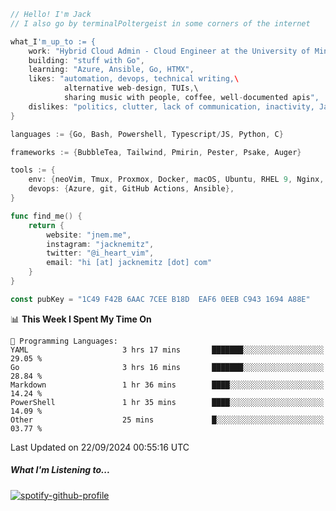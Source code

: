 ```go
// Hello! I'm Jack
// I also go by terminalPoltergeist in some corners of the internet

what_I'm_up_to := {
    work: "Hybrid Cloud Admin - Cloud Engineer at the University of Minnesota",
    building: "stuff with Go",
    learning: "Azure, Ansible, Go, HTMX",
    likes: "automation, devops, technical writing,\
            alternative web-design, TUIs,\
            sharing music with people, coffee, well-documented apis",
    dislikes: "politics, clutter, lack of communication, inactivity, Java",
}

languages := {Go, Bash, Powershell, Typescript/JS, Python, C}

frameworks := {BubbleTea, Tailwind, Pmirin, Pester, Psake, Auger}

tools := {
    env: {neoVim, Tmux, Proxmox, Docker, macOS, Ubuntu, RHEL 9, Nginx, DigitalOcean, Cloudflare},
    devops: {Azure, git, GitHub Actions, Ansible},
}

func find_me() {
    return {
        website: "jnem.me",
        instagram: "jacknemitz",
        twitter: "@i_heart_vim",
        email: "hi [at] jacknemitz [dot] com"
    }
}

const pubKey = "1C49 F42B 6AAC 7CEE B18D  EAF6 0EEB C943 1694 A88E"
```

<!--START_SECTION:waka-->
📊 **This Week I Spent My Time On** 

```text
💬 Programming Languages: 
YAML                     3 hrs 17 mins       ███████░░░░░░░░░░░░░░░░░░   29.05 % 
Go                       3 hrs 16 mins       ███████░░░░░░░░░░░░░░░░░░   28.84 % 
Markdown                 1 hr 36 mins        ████░░░░░░░░░░░░░░░░░░░░░   14.24 % 
PowerShell               1 hr 35 mins        ████░░░░░░░░░░░░░░░░░░░░░   14.09 % 
Other                    25 mins             █░░░░░░░░░░░░░░░░░░░░░░░░   03.77 % 
```


 Last Updated on 22/09/2024 00:55:16 UTC
<!--END_SECTION:waka-->

##### What I'm Listening to...

[![spotify-github-profile](https://jnem.me/listening-item?maxAge=2592000)](https://jnem.me/listening)

